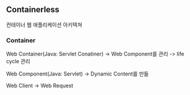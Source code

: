 ## Containerless

컨테이너 웹 애플리케이션 아키텍쳐

### Container

Web Container(Java: Servlet Conatiner) -> Web Component를 관리 -> life cycle 관리

Web Component(Java: Servlet) -> Dynamic Content를 만듦

Web Client -> Web Request